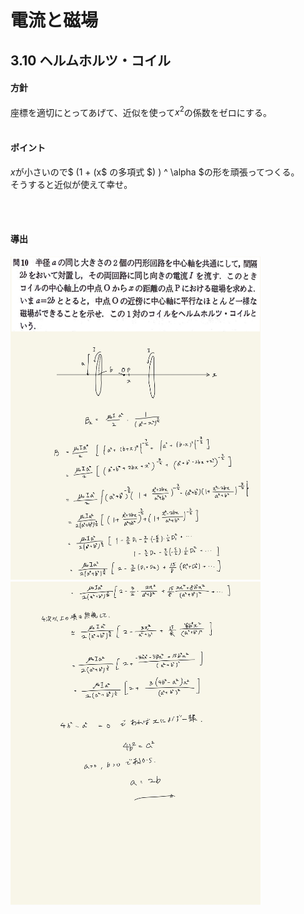 <script type="text/javascript" async src="https://cdnjs.cloudflare.com/ajax/libs/mathjax/2.7.7/MathJax.js?config=TeX-MML-AM_CHTML">

</script>

<script type="text/x-mathjax-config">
 MathJax.Hub.Config({
 tex2jax: {
 inlineMath: [['$', '$'] ],
 displayMath: [ ['$$','$$'], ["\\[","\\]"] ]
 }
 });
</script>

# 電流と磁場
## 3.10 ヘルムホルツ・コイル

#### 方針

座標を適切にとってあげて、近似を使って$x^2$の係数をゼロにする。
<br>
<br>

#### ポイント

$x$が小さいので$ (1 + (x$ の多項式 $) ) ^ \alpha $の形を頑張ってつくる。
<br>
そうすると近似が使えて幸せ。

<br>
<br>

#### 導出

<img width="400" alt="ecmf-7" src="./images/ecmf-7.jpg">
<img width="400" alt="ecmf-8" src="./images/ecmf-8.jpg">